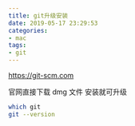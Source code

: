 ```yaml
---
title: git升级安装
date: 2019-05-17 23:29:53
categories:
- mac
tags:
- git 
---
```


https://git-scm.com

官网直接下载 dmg 文件 安装就可升级

```sh
which git
git --version
```

